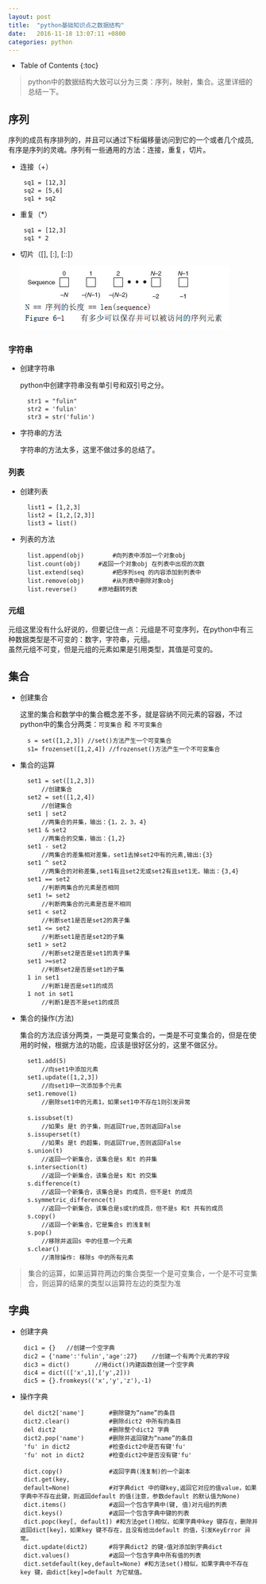 ```yaml
---
layout: post
title:	"python基础知识点之数据结构"
date:	2016-11-18 13:07:11 +0800
categories:	python
---
```


* Table of Contents
{:toc}

> python中的数据结构大致可以分为三类：序列，映射，集合。这里详细的总结一下。

## 序列

 序列的成员有序排列的，并且可以通过下标偏移量访问到它的一个或者几个成员,有序是序列的灵魂。序列有一些通用的方法：连接，重复，切片。

 * 连接（+）

		sq1 = [12,3]
		sq2 = [5,6]
		sq1 + sq2

 * 重复（*）

		sq1 = [12,3]
		sq1 * 2

 * 切片（[], [:], [::]）
 
 	![](/image/python_list.PNG)
		
### 字符串

* 创建字符串

	python中创建字符串没有单引号和双引号之分。
	
		str1 = "fulin"
		str2 = 'fulin'
		str3 = str('fulin')

* 字符串的方法

	字符串的方法太多，这里不做过多的总结了。

### 列表

* 创建列表

		list1 = [1,2,3]
		list2 = [1,2,[2,3]]
		list3 = list()

* 列表的方法

		list.append(obj)		#向列表中添加一个对象obj
		list.count(obj)		#返回一个对象obj 在列表中出现的次数
		list.extend(seq)		#把序列seq 的内容添加到列表中
		list.remove(obj)		#从列表中删除对象obj
		list.reverse()		#原地翻转列表
		

### 元组

 元组这里没有什么好说的，但要记住一点：元组是不可变序列，在python中有三种数据类型是不可变的：数字，字符串，元组。    
 虽然元组不可变，但是元组的元素如果是引用类型，其值是可变的。

## 集合
 
* 创建集合

	这里的集合和数学中的集合概念差不多，就是容纳不同元素的容器，不过python中的集合分两类：`可变集合` 和 `不可变集合`

		s = set([1,2,3]) //set()方法产生一个可变集合
		s1= frozenset([1,2,4]) //frozenset()方法产生一个不可变集合

* 集合的运算

		set1 = set([1,2,3])	
			//创建集合
		set2 = set([1,2,4])	
			//创建集合
		set1 | set2 		
			//两集合的并集，输出：{1，2，3，4}
		set1 & set2 		
			//两集合的交集，输出：{1,2}
		set1 - set2		
			//两集合的差集相对差集，set1去掉set2中有的元素,输出:{3}
		set1 ^ set2 		
			//两集合的对称差集,set1有且set2无或set2有且set1无，输出：{3,4}
		set1 == set2 		
			//判断两集合的元素是否相同
		set1 != set2 		
			//判断两集合的元素是否是不相同
		set1 < set2 		
			//判断set1是否是set2的真子集
		set1 <= set2		
			//判断set1是否是set2的子集
		set1 > set2		
			//判断set2是否是set1的真子集
		set1 >=set2		
			//判断set2是否是set1的子集
		1 in set1		
			//判断1是否是set1的成员
		1 not in set1		
			//判断1是否不是set1的成员
	
* 集合的操作(方法)

	集合的方法应该分两类，一类是可变集合的，一类是不可变集合的，但是在使用的时候，根据方法的功能，应该是很好区分的，这里不做区分。
 
		set1.add(5)		
			//向set1中添加元素
		set1.update([1,2,3])	
			//向set1中一次添加多个元素
		set1.remove(1)		
			//删除set1中的元素1，如果set1中不存在1则引发异常

		s.issubset(t)		
			//如果s 是t 的子集，则返回True,否则返回False
		s.issuperset(t) 	
			//如果s 是t 的超集，则返回True,否则返回False
		s.union(t) 			
			//返回一个新集合，该集合是s 和t 的并集
		s.intersection(t)	
			//返回一个新集合，该集合是s 和t 的交集
		s.difference(t)		
			//返回一个新集合，该集合是s 的成员，但不是t 的成员
		s.symmetric_difference(t)	
			//返回一个新集合，该集合是s或t的成员，但不是s 和t 共有的成员
		s.copy()		
			//返回一个新集合，它是集合s 的浅复制
		s.pop() 		
			//移除并返回s 中的任意一个元素
		s.clear() 		
			//清除操作: 移除s 中的所有元素
 

> 集合的运算，如果运算符两边的集合类型一个是可变集合，一个是不可变集合，则运算的结果的类型以运算符左边的类型为准

## 字典

 * 创建字典

		dic1 = {}	//创建一个空字典
		dic2 = {'name':'fulin','age':27}    //创建一个有两个元素的字段
		dic3 = dict()		//用dict()内建函数创建一个空字典
		dic4 = dict((['x',1],['y',2])) 
		dic5 = {}.fromkeys(('x','y','z'),-1)

 * 操作字典
	 
		del dict2['name'] 		#删除键为“name”的条目
		dict2.clear()			#删除dict2 中所有的条目
		del dict2				#删除整个dict2 字典
		dict2.pop('name')		#删除并返回键为“name”的条目
		'fu' in dict2			#检查dict2中是否有键'fu'
		'fu' not in dict2		#检查dict2中是否没有键'fu'

		dict.copy() 			#返回字典(浅复制)的一个副本
		dict.get(key,
		default=None)			#对字典dict 中的键key,返回它对应的值value，如果字典中不存在此键，则返回default 的值(注意，参数default 的默认值为None)
		dict.items() 			#返回一个包含字典中(键, 值)对元组的列表
		dict.keys() 			#返回一个包含字典中键的列表
		dict.popc(key[, default]) #和方法get()相似，如果字典中key 键存在，删除并返回dict[key]，如果key 键不存在，且没有给出default 的值，引发KeyError 异常。
		dict.update(dict2)		#将字典dict2 的键-值对添加到字典dict
		dict.values() 			#返回一个包含字典中所有值的列表
		dict.setdefault(key,default=None) #和方法set()相似，如果字典中不存在key 键，由dict[key]=default 为它赋值。